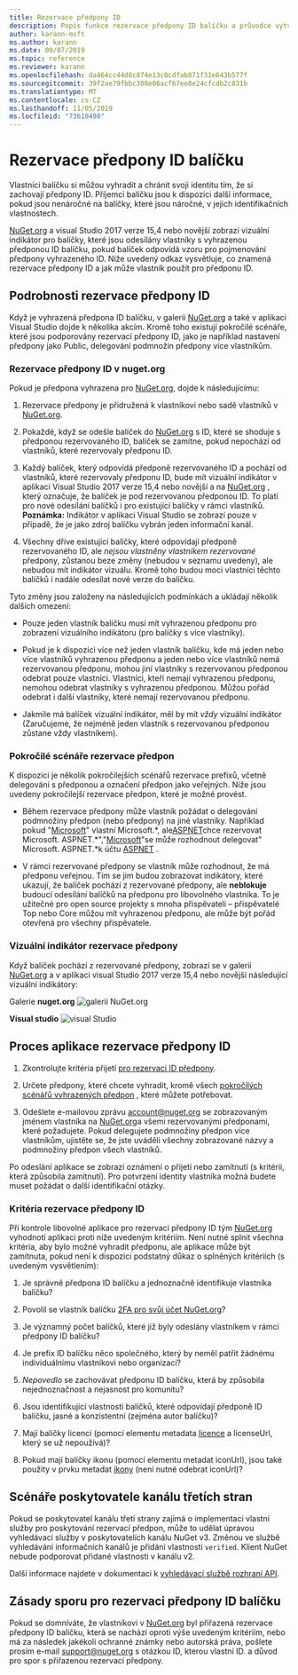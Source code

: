 ```yaml
---
title: Rezervace předpony ID
description: Popis funkce rezervace předpony ID balíčku a průvodce vytvářením
author: karann-msft
ms.author: karann
ms.date: 09/07/2019
ms.topic: reference
ms.reviewer: karann
ms.openlocfilehash: da464cc44d8c874e13c0cdfab871f31e643b577f
ms.sourcegitcommit: 39f2ae79fbbc308e06acf67ee8e24cfcdb2c831b
ms.translationtype: MT
ms.contentlocale: cs-CZ
ms.lasthandoff: 11/05/2019
ms.locfileid: "73610498"
---
```

# <a name="package-id-prefix-reservation"></a>Rezervace předpony ID balíčku

Vlastníci balíčku si můžou vyhradit a chránit svoji identitu tím, že si zachovají předpony ID. Příjemci balíčku jsou k dispozici další informace, pokud jsou nenáročné na balíčky, které jsou náročné, v jejich identifikačních vlastnostech. 

[NuGet.org](https://www.nuget.org/) a visual Studio 2017 verze 15,4 nebo novější zobrazí vizuální indikátor pro balíčky, které jsou odesílány vlastníky s vyhrazenou předponou ID balíčku, pokud balíček odpovídá vzoru pro pojmenování předpony vyhrazeného ID. Níže uvedený odkaz vysvětluje, co znamená rezervace předpony ID a jak může vlastník použít pro předponu ID.

## <a name="id-prefix-reservation-details"></a>Podrobnosti rezervace předpony ID

Když je vyhrazená předpona ID balíčku, v galerii [NuGet.org](https://www.nuget.org/) a také v aplikaci Visual Studio dojde k několika akcím. Kromě toho existují pokročilé scénáře, které jsou podporovány rezervací předpony ID, jako je například nastavení předpony jako Public, delegování podmnožin předpony více vlastníkům.

### <a name="id-prefix-reservation-on-nugetorg"></a>Rezervace předpony ID v nuget.org

Pokud je předpona vyhrazena pro [NuGet.org](https://www.nuget.org/), dojde k následujícímu:

1. Rezervace předpony je přidružená k vlastníkovi nebo sadě vlastníků v [NuGet.org](https://www.nuget.org/).

1. Pokaždé, když se odešle balíček do [NuGet.org](https://www.nuget.org/) s ID, které se shoduje s předponou rezervovaného ID, balíček se zamítne, pokud nepochází od vlastníků, které rezervovaly předponu ID.

1. Každý balíček, který odpovídá předponě rezervovaného ID a pochází od vlastníků, které rezervovaly předponu ID, bude mít vizuální indikátor v aplikaci Visual Studio 2017 verze 15,4 nebo novější a na [NuGet.org](https://www.nuget.org/) , který označuje, že balíček je pod rezervovanou předponou ID. To platí pro nové odesílání balíčků i pro existující balíčky v rámci vlastníků. **Poznámka:** Indikátor v aplikaci Visual Studio se zobrazí pouze v případě, že je jako zdroj balíčku vybrán jeden informační kanál.

1. Všechny dříve existující balíčky, které odpovídají předponě rezervovaného ID, ale *nejsou vlastněny vlastníkem rezervované* předpony, zůstanou beze změny (nebudou v seznamu uvedeny), ale nebudou mít indikátor vizuálu. Kromě toho budou moci vlastníci těchto balíčků i nadále odesílat nové verze do balíčku.

Tyto změny jsou založeny na následujících podmínkách a ukládají několik dalších omezení:

- Pouze jeden vlastník balíčku musí mít vyhrazenou předponu pro zobrazení vizuálního indikátoru (pro balíčky s více vlastníky).

- Pokud je k dispozici více než jeden vlastník balíčku, kde má jeden nebo více vlastníků vyhrazenou předponu a jeden nebo více vlastníků nemá rezervovanou předponu, mohou jiní vlastníky s rezervovanou předponou odebrat pouze vlastníci. Vlastníci, kteří nemají vyhrazenou předponu, nemohou odebrat vlastníky s vyhrazenou předponou. Můžou pořád odebrat i další vlastníky, které nemají rezervovanou předponu.

- Jakmile má balíček vizuální indikátor, měl by mít *vždy* vizuální indikátor (Zaručujeme, že nejméně jeden vlastník s rezervovanou předponou zůstane vždy vlastníkem).

### <a name="advanced-prefix-reservation-scenarios"></a>Pokročilé scénáře rezervace předpon

K dispozici je několik pokročilejších scénářů rezervace prefixů, včetně delegování s předponou a označení předpon jako veřejných. Níže jsou uvedeny pokročilejší rezervace předpon, které je možné provést. 

- Během rezervace předpony může vlastník požádat o delegování podmnožiny předpon (nebo předpony) na jiné vlastníky. Například pokud "[Microsoft](https://www.nuget.org/profiles/microsoft)" vlastní Microsoft.\*, ale[ASPNET](https://www.nuget.org/profiles/aspnet)chce rezervovat Microsoft. ASPNET.\*","[Microsoft](https://www.nuget.org/profiles/microsoft)"se může rozhodnout delegovat" Microsoft. ASPNET.\*k účtu [ASPNET](https://www.nuget.org/profiles/aspnet) .

- V rámci rezervované předpony se vlastník může rozhodnout, že má předponu veřejnou. Tím se jim budou zobrazovat indikátory, které ukazují, že balíček pochází z rezervované předpony, ale **neblokuje** budoucí odesílání balíčků na předponu pro libovolného vlastníka. To je užitečné pro open source projekty s mnoha přispěvateli – přispěvatelé Top nebo Core můžou mít vyhrazenou předponu, ale může být pořád otevřená pro všechny přispěvatele. 

### <a name="prefix-reservation-visual-indicator"></a>Vizuální indikátor rezervace předpony

Když balíček pochází z rezervované předpony, zobrazí se v galerii [NuGet.org](https://www.nuget.org/) a v aplikaci visual Studio 2017 verze 15,4 nebo novější následující vizuální indikátory:

Galerie **nuget.org**
![galerii NuGet.org](media/nuget-gallery-reserved-prefix.png)

**Visual studio**
![visual Studio](media/visual-studio-reserved-prefix.png)

## <a name="id-prefix-reservation-application-process"></a>Proces aplikace rezervace předpony ID

1. Zkontrolujte kritéria přijetí [pro rezervaci ID předpony](#id-prefix-reservation-criteria).

2. Určete předpony, které chcete vyhradit, kromě všech [pokročilých scénářů vyhrazených předpon](#advanced-prefix-reservation-scenarios) , které můžete potřebovat.

3. Odešlete e-mailovou zprávu [account@nuget.org](mailto:account@nuget.org) se zobrazovaným jménem vlastníka na [NuGet.org](https://www.nuget.org/)a všemi rezervovanými předponami, které požadujete. Pokud delegujete podmnožiny předpon více vlastníkům, ujistěte se, že jste uváděli všechny zobrazované názvy a podmnožiny předpon všech vlastníků.

Po odeslání aplikace se zobrazí oznámení o přijetí nebo zamítnutí (s kritérii, která způsobila zamítnutí). Pro potvrzení identity vlastníka možná budete muset požádat o další identifikační otázky.

### <a name="id-prefix-reservation-criteria"></a>Kritéria rezervace předpony ID

Při kontrole libovolné aplikace pro rezervaci předpony ID tým [NuGet.org](https://www.nuget.org/) vyhodnotí aplikaci proti níže uvedeným kritériím. Není nutné splnit všechna kritéria, aby bylo možné vyhradit předponu, ale aplikace může být zamítnuta, pokud není k dispozici podstatný důkaz o splněných kritériích (s uvedeným vysvětlením):

1. Je správně předpona ID balíčku a jednoznačně identifikuje vlastníka balíčku?

1. Povolil se vlastník balíčku [2FA pro svůj účet NuGet.org](individual-accounts.md#enable-two-factor-authentication-2fa)?

1. Je významný počet balíčků, které již byly odeslány vlastníkem v rámci předpony ID balíčku?

1. Je prefix ID balíčku něco společného, který by neměl patřit žádnému individuálnímu vlastníkovi nebo organizaci?

1. *Nepovedlo* se zachovávat předponu ID balíčku, která by způsobila nejednoznačnost a nejasnost pro komunitu?

1. Jsou identifikující vlastnosti balíčků, které odpovídají předponě ID balíčku, jasné a konzistentní (zejména autor balíčku)?

1. Mají balíčky licenci (pomocí elementu metadata [licence](../reference/nuspec.md#license) a licenseUrl, který se už nepoužívá)?

1. Pokud mají balíčky ikonu (pomocí elementu metadat iconUrl), jsou také použity v prvku metadat [ikony](../reference/nuspec.md#icon) (není nutné odebrat iconUrl)?

## <a name="third-party-feed-provider-scenarios"></a>Scénáře poskytovatele kanálu třetích stran

Pokud se poskytovatel kanálu třetí strany zajímá o implementaci vlastní služby pro poskytování rezervací předpon, může to udělat úpravou vyhledávací služby v poskytovatelích kanálu NuGet v3. Změnou ve službě vyhledávání informačních kanálů je přidání vlastnosti `verified`. Klient NuGet nebude podporovat přidané vlastnosti v kanálu v2.

Další informace najdete v dokumentaci k [vyhledávací službě rozhraní API](../api/search-query-service-resource.md).

## <a name="package-id-prefix-reservation-dispute-policy"></a>Zásady sporu pro rezervaci předpony ID balíčku
Pokud se domníváte, že vlastníkovi v [NuGet.org](https://www.nuget.org) byl přiřazená rezervace předpony ID balíčku, která se nachází oproti výše uvedeným kritériím, nebo má za následek jakékoli ochranné známky nebo autorská práva, pošlete prosím e-mail [support@nuget.org](mailto:support@nuget.org) s otázkou ID, kterou vlastní ID. a důvod pro spor s přiřazenou rezervací předpony.

